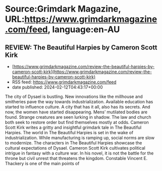 # Source:Grimdark Magazine, URL:https://www.grimdarkmagazine.com/feed, language:en-AU

## REVIEW: The Beautiful Harpies by Cameron Scott Kirk
 - [https://www.grimdarkmagazine.com/review-the-beautiful-harpies-by-cameron-scott-kirk](https://www.grimdarkmagazine.com/review-the-beautiful-harpies-by-cameron-scott-kirk)
 - RSS feed: https://www.grimdarkmagazine.com/feed
 - date published: 2024-02-12T04:43:17+00:00

<p>The city of Dysael is bustling. New innovations like the millhouse and smitheries pave the way towards industrialization. Available education has started to influence culture. A city that has it all, also has its secrets. And now, the women have started disappearing. Mens’ mutilated bodies are found. Strange creatures are seen lurking in shadow. The law and church both seek to restore order but find themselves mostly at odds. Cameron Scott Kirk writes a gritty and insightful grimdark tale in The Beautiful Harpies. The world in The Beautiful Harpies is set in the wake of industrialization. While manufacturing is ramping up, social norms are slow to modernize. The characters in The Beautiful Harpies showcase the cultural expectations of Dysael. Cameron Scott Kirk cultivates political intrigue in fantasy with a culture war. In his novel, it is not the battle for the throne but civil unrest that threatens the kingdom. Constable Vincent E. Thackery is one of the main points of 

